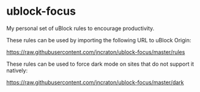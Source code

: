 # ublock-focus

My personal set of uBlock rules to encourage productivity.

These rules can be used by importing the following URL to uBlock Origin:

https://raw.githubusercontent.com/jncraton/ublock-focus/master/rules

These rules can be used to force dark mode on sites that do not support it natively:

https://raw.githubusercontent.com/jncraton/ublock-focus/master/dark
